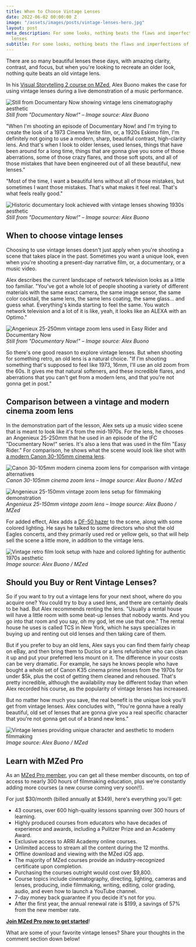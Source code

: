 ```yaml
---
title: When to Choose Vintage Lenses
date: 2022-06-02 00:00:00 Z
image: "/assets/images/posts/vintage-lenses-hero.jpg"
layout: post
meta_description: For some looks, nothing beats the flaws and imperfections of vintage
  lenses
subtitle: For some looks, nothing beats the flaws and imperfections of vintage lenses
---
```


There are so many beautiful lenses these days, with amazing clarity, contrast, and focus, but when you're looking to recreate an older look, nothing quite beats an old vintage lens.

In his [Visual Storytelling 2 course on MZed](https://www.mzed.com/courses/visual-storytelling-2), Alex Buono makes the case for using vintage lenses during a live demonstration of a music performance.

![Still from Documentary Now showing vintage lens cinematography aesthetic](/assets/images/posts/vintage-lenses-documentary-now-example.jpg)
*Still from "Documentary Now!" – Image source: Alex Buono*

"When I'm shooting an episode of Documentary Now! and I'm trying to create the look of a 1973 Cinema Verite film, or, a 1920s Eskimo film, I'm definitely not going to use a modern, sharp, beautiful contrast, high-clarity lens. And that's when I look to older lenses, used lenses, things that have been around for a long time, things that are gonna give you some of those aberrations, some of those crazy flares, and those soft spots, and all of those mistakes that have been engineered out of all these beautiful, new lenses."

"Most of the time, I want a beautiful lens without all of those mistakes, but sometimes I want those mistakes. That's what makes it feel real. That's what feels really good."

![Historic documentary look achieved with vintage lenses showing 1930s aesthetic](/assets/images/posts/vintage-lenses-historic-documentary-look.jpg)
*Still from "Documentary Now!" – Image source: Alex Buono*

## When to choose vintage lenses

Choosing to use vintage lenses doesn't just apply when you're shooting a scene that takes place in the past. Sometimes you want a unique look, even when you're shooting a present-day narrative film, or, a documentary, or a music video.

Alex describes the current landscape of network television looks as a little too familiar. "You've got a whole lot of people shooting a variety of different materials with the same exact camera, the same image sensor, the same color cocktail, the same lens, the same lens coating, the same glass… and guess what. Everything's kinda starting to feel the same. You watch network television and a lot of it is like, yeah, it looks like an ALEXA with an Optimo."

![Angenieux 25-250mm vintage zoom lens used in Easy Rider and Documentary Now](/assets/images/posts/vintage-lenses-angenieux-zoom-lens.jpg)
*Still from "Documentary Now!" – Image source: Alex Buono*

So there's one good reason to explore vintage lenses. But when shooting for something retro, an old lens is a natural choice. "If I'm shooting something that's supposed to feel like 1973, 16mm, I'll use an old zoom from the 60s. It gives me that natural softeners, and these incredible flares, and aberrations that you can't get from a modern lens, and that you're not gonna get in post." 

## Comparison between a vintage and modern cinema zoom lens

In the demonstration part of the lesson, Alex sets up a music video scene that is meant to look like it's from the mid-1970s. For the lens, he chooses an Angenieux 25-250mm that he used in an episode of the IFC "Documentary Now!" series. It's also a lens that was used in the film "Easy Rider." For comparison, he shows what the scene would look like shot with [a modern Canon 30-105mm cinema lens](https://www.bhphotovideo.com/c/product/889684-REG/Canon_CN_E30_105mm_T2_8_L_S_SP/BI/7953/KBID/8488). 

![Canon 30-105mm modern cinema zoom lens for comparison with vintage alternatives](/assets/images/posts/vintage-lenses-canon-modern-comparison.jpg)
*Canon 30-105mm cinema zoom lens – Image source: Alex Buono / MZed*

![Angenieux 25-150mm vintage zoom lens setup for filmmaking demonstration](/assets/images/posts/vintage-lenses-angenieux-setup.jpg)
*Angenieux 25-150mm vintage zoom lens – Image source: Alex Buono / MZed*

For added effect, Alex adds a [DF-50 hazer](https://www.reelefx.com/product.125) to the scene, along with some colored lighting. He says he talked to some directors who shot the old Eagles concerts, and they primarily used red or yellow gels, so that will help sell the scene a little more, in addition to the vintage lens.

![Vintage retro film look setup with haze and colored lighting for authentic 1970s aesthetic](/assets/images/posts/vintage-lenses-retro-film-haze-setup.jpg)
*Image source: Alex Buono / MZed*

## Should you Buy or Rent Vintage Lenses?

So if you want to try out a vintage lens for your next shoot, where do you acquire one? You could try to buy a used lens, and there are certainly deals to be had. But Alex recommends renting the lens. "Usually a rental house will have a little room with some beat-up lenses that nobody wants. And you go into that room and you say, oh my god, let me use that one." The rental house he uses is called TCS in New York, which he says specializes in buying up and renting out old lenses and then taking care of them. 

But if you prefer to buy an old lens, Alex says you can find them fairly cheap on eBay, and then bring them to Duclos or a lens refurbisher who can clean it up and put your preferred lens mount on it. The difference in your costs can be very dramatic. For example, he says he knows people who have bought a whole set of Canon K35 cinema prime lenses from the 1970s for under $5k, plus the cost of getting them cleaned and rehoused. That's pretty incredible, although the availability may be different today than when Alex recorded his course, as the popularity of vintage lenses has increased. 

But no matter how much you save, the real benefit is the unique look you'll get from vintage lenses. Alex concludes with, "You're gonna have a really beautiful, old set of lenses that are gonna give you a real specific character that you're not gonna get out of a brand new lens."

![Vintage lenses providing unique character and aesthetic to modern filmmaking](/assets/images/posts/vintage-lenses-filmmaking-character.jpg)
*Image source: Alex Buono / MZed*

## Learn with MZed Pro

As an [MZed Pro member](https://www.mzed.com/), you can get all these member discounts, on top of access to nearly 300 hours of filmmaking education, plus we're constantly adding more courses (a new course coming very soon!!). 

For just $30/month (billed annually at $349), here's everything you'll get:

- 43 courses, over 600 high-quality lessons spanning over 300 hours of learning.
- Highly produced courses from educators who have decades of experience and awards, including a Pulitzer Prize and an Academy Award.
- Exclusive access to ARRI Academy online courses.
- Unlimited access to stream all the content during the 12 months.
- Offline download and viewing with the MZed iOS app.
- The majority of MZed courses provide an industry-recognized certificate upon completion.
- Purchasing the courses outright would cost over $9,800.
- Course topics include cinematography, directing, lighting, cameras and lenses, producing, indie filmmaking, writing, editing, color grading, audio, and even how to launch a YouTube channel.
- 7-day money back guarantee if you decide it's not for you.
- After the first year, the annual renewal rate is $199, a savings of 57% from the new member rate.

**[Join MZed Pro now to get started](https://www.mzed.com/)**!

What are some of your favorite vintage lenses? Share your thoughts in the comment section down below!